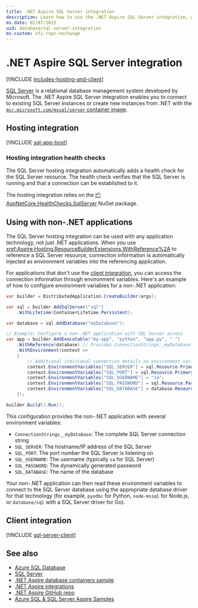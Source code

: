 ```yaml
---
title: .NET Aspire SQL Server integration
description: Learn how to use the .NET Aspire SQL Server integration, which includes both hosting and client integrations.
ms.date: 02/07/2025
uid: database/sql-server-integration
ms.custom: sfi-ropc-nochange
---
```


# .NET Aspire SQL Server integration

[!INCLUDE [includes-hosting-and-client](../includes/includes-hosting-and-client.md)]

[SQL Server](https://www.microsoft.com/sql-server) is a relational database management system developed by Microsoft. The .NET Aspire SQL Server integration enables you to connect to existing SQL Server instances or create new instances from .NET with the [`mcr.microsoft.com/mssql/server` container image](https://hub.docker.com/_/microsoft-mssql-server).

## Hosting integration

[!INCLUDE [sql-app-host](includes/sql-app-host.md)]

### Hosting integration health checks

The SQL Server hosting integration automatically adds a health check for the SQL Server resource. The health check verifies that the SQL Server is running and that a connection can be established to it.

The hosting integration relies on the [📦 AspNetCore.HealthChecks.SqlServer](https://www.nuget.org/packages/AspNetCore.HealthChecks.SqlServer) NuGet package.

## Using with non-.NET applications

The SQL Server hosting integration can be used with any application technology, not just .NET applications. When you use <xref:Aspire.Hosting.ResourceBuilderExtensions.WithReference%2A> to reference a SQL Server resource, connection information is automatically injected as environment variables into the referencing application.

For applications that don't use the [client integration](#client-integration), you can access the connection information through environment variables. Here's an example of how to configure environment variables for a non-.NET application:

```csharp
var builder = DistributedApplication.CreateBuilder(args);

var sql = builder.AddSqlServer("sql")
    .WithLifetime(ContainerLifetime.Persistent);

var database = sql.AddDatabase("myDatabase");

// Example: Configure a non-.NET application with SQL Server access
var app = builder.AddExecutable("my-app", "python", "app.py", ".")
    .WithReference(database) // Provides ConnectionStrings__myDatabase
    .WithEnvironment(context =>
    {
        // Additional individual connection details as environment variables
        context.EnvironmentVariables["SQL_SERVER"] = sql.Resource.PrimaryEndpoint.Property(EndpointProperty.Host);
        context.EnvironmentVariables["SQL_PORT"] = sql.Resource.PrimaryEndpoint.Property(EndpointProperty.Port);
        context.EnvironmentVariables["SQL_USERNAME"] = "sa";
        context.EnvironmentVariables["SQL_PASSWORD"] = sql.Resource.PasswordParameter;
        context.EnvironmentVariables["SQL_DATABASE"] = database.Resource.DatabaseName;
    });

builder.Build().Run();
```

This configuration provides the non-.NET application with several environment variables:

- `ConnectionStrings__myDatabase`: The complete SQL Server connection string
- `SQL_SERVER`: The hostname/IP address of the SQL Server
- `SQL_PORT`: The port number the SQL Server is listening on
- `SQL_USERNAME`: The username (typically `sa` for SQL Server)
- `SQL_PASSWORD`: The dynamically generated password
- `SQL_DATABASE`: The name of the database

Your non-.NET application can then read these environment variables to connect to the SQL Server database using the appropriate database driver for that technology (for example, `pyodbc` for Python, `node-mssql` for Node.js, or `database/sql` with a SQL Server driver for Go).

## Client integration

[!INCLUDE [sql-server-client](includes/sql-server-client.md)]

## See also

- [Azure SQL Database](/azure/azure-sql/database)
- [SQL Server](/sql/sql-server)
- [.NET Aspire database containers sample](/samples/dotnet/aspire-samples/aspire-database-containers/)
- [.NET Aspire integrations](../fundamentals/integrations-overview.md)
- [.NET Aspire GitHub repo](https://github.com/dotnet/aspire)
- [Azure SQL & SQL Server Aspire Samples](https://github.com/Azure-Samples/azure-sql-db-aspire)
